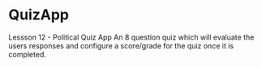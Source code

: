 # QuizApp
Lessson 12 - Political Quiz App
An 8 question quiz which will evaluate the users responses and configure a score/grade for the quiz once it is completed.
